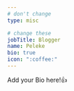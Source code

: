 ```yaml
---
# don't change
type: misc

# change these
jobTitle: Blogger
name: Peleke
bio: true
icon: ":coffee:"
---
```


Add your Bio here!:+1: